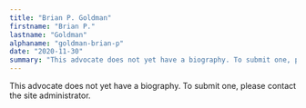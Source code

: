 ```yaml
---
title: "Brian P. Goldman"
firstname: "Brian P."
lastname: "Goldman"
alphaname: "goldman-brian-p"
date: "2020-11-30"
summary: "This advocate does not yet have a biography. To submit one, please contact the site administrator."
---
```

This advocate does not yet have a biography. To submit one, please contact the site administrator.

